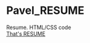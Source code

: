 # Pavel_RESUME
Resume. HTML/CSS code
<br>
<a href="https://pavelm0403.github.io/Pavel_RESUME/" target="_blank">That's RESUME</a>
